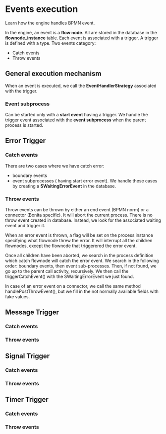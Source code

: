 # Events execution

Learn how the engine handles BPMN event.

In the engine, an event is a **flow node**. All are stored in the database in the **flownode_instance** table. Each event is associated with a trigger. A trigger is defined with a type.
Two events category:
* Catch events
* Throw events 

## General execution mechanism 
When an event is executed, we call the **EventHandlerStrategy** associated with the trigger. 

### Event subprocess
Can be started only with a **start event** having a trigger. We handle the trigger event associated with the **event subprocess** when the parent process is started.

## Error Trigger 
### Catch events
There are two cases where we have catch error: 
* boundary events
* event subprocesses ( having start error event).
We handle these cases by creating a **SWaitingErrorEvent**  in the database. 

### Throw events
Throw events can be thrown by either an end event (BPMN norm) or a connector (Bonita specific). It will abort the current process.
There is no throw event created in database. Instead, we look for the associated waiting event and trigger it.

When an error event is thrown, a flag will be set on the process instance specifying what flownode threw the error. It will interrupt all the children flownodes, except the flownode that triggerered the error event.

Once all children have been aborted, we search in the process definition which catch flownode will catch the error event. We search in the following order: boundary events, then event sub-processes. Then, if not found, we go up to the parent call activity, recursively. We then call the triggerCatchEvent() with the SWaitingErrorEvent we just found.

In case of an error event on a connector, we call the same method handlePostThrowEvent(), but we fill in the not normally available fields with fake values.


## Message Trigger
### Catch events
### Throw events
## Signal Trigger
### Catch events
### Throw events
## Timer Trigger
### Catch events
### Throw events

